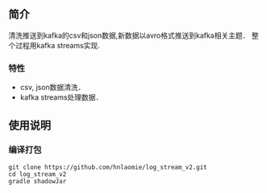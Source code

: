 ## 简介

清洗推送到kafka的csv和json数据,新数据以avro格式推送到kafka相关主题．
整个过程用kafka streams实现.

### 特性

- csv, json数据清洗．
- kafka streams处理数据．

## 使用说明

### 编译打包

```
git clone https://github.com/hnlaomie/log_stream_v2.git
cd log_stream_v2
gradle shadowJar
```
